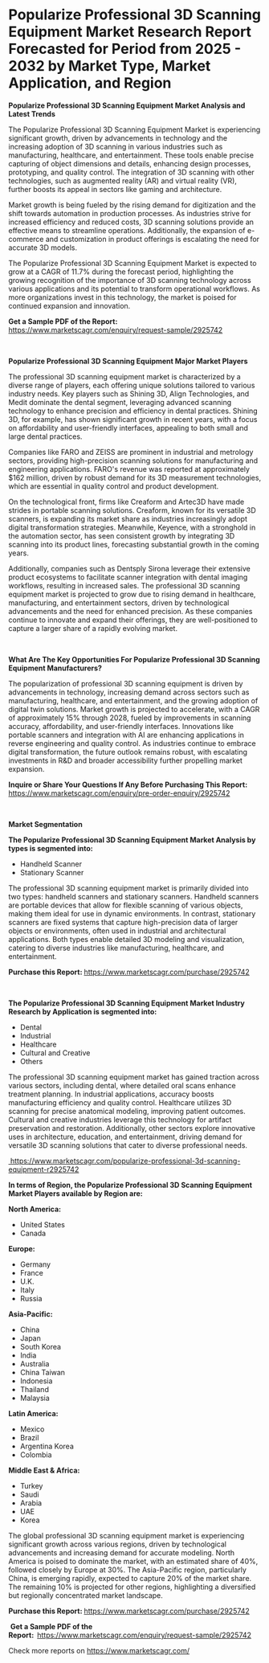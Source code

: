 <p><h1>Popularize Professional 3D Scanning Equipment Market Research Report Forecasted for Period from 2025 -  2032 by Market Type, Market Application, and Region</h1></p><p><strong>Popularize Professional 3D Scanning Equipment Market Analysis and Latest Trends</strong></p>
<p><p>The Popularize Professional 3D Scanning Equipment Market is experiencing significant growth, driven by advancements in technology and the increasing adoption of 3D scanning in various industries such as manufacturing, healthcare, and entertainment. These tools enable precise capturing of object dimensions and details, enhancing design processes, prototyping, and quality control. The integration of 3D scanning with other technologies, such as augmented reality (AR) and virtual reality (VR), further boosts its appeal in sectors like gaming and architecture.</p><p>Market growth is being fueled by the rising demand for digitization and the shift towards automation in production processes. As industries strive for increased efficiency and reduced costs, 3D scanning solutions provide an effective means to streamline operations. Additionally, the expansion of e-commerce and customization in product offerings is escalating the need for accurate 3D models.</p><p>The Popularize Professional 3D Scanning Equipment Market is expected to grow at a CAGR of 11.7% during the forecast period, highlighting the growing recognition of the importance of 3D scanning technology across various applications and its potential to transform operational workflows. As more organizations invest in this technology, the market is poised for continued expansion and innovation.</p></p>
<p><strong>Get a Sample PDF of the Report:&nbsp;</strong> <a href="https://www.marketscagr.com/enquiry/request-sample/2925742?utm_campaign=2471&utm_medium=2&utm_source=Github&utm_content=ia&utm_term=12032025&utm_id=popularize-professional-3d-scanning-equipment">https://www.marketscagr.com/enquiry/request-sample/2925742</a></p>
<p>&nbsp;</p>
<p><strong>Popularize Professional 3D Scanning Equipment Major Market Players</strong></p>
<p><p>The professional 3D scanning equipment market is characterized by a diverse range of players, each offering unique solutions tailored to various industry needs. Key players such as Shining 3D, Align Technologies, and Medit dominate the dental segment, leveraging advanced scanning technology to enhance precision and efficiency in dental practices. Shining 3D, for example, has shown significant growth in recent years, with a focus on affordability and user-friendly interfaces, appealing to both small and large dental practices.</p><p>Companies like FARO and ZEISS are prominent in industrial and metrology sectors, providing high-precision scanning solutions for manufacturing and engineering applications. FARO's revenue was reported at approximately $162 million, driven by robust demand for its 3D measurement technologies, which are essential in quality control and product development.</p><p>On the technological front, firms like Creaform and Artec3D have made strides in portable scanning solutions. Creaform, known for its versatile 3D scanners, is expanding its market share as industries increasingly adopt digital transformation strategies. Meanwhile, Keyence, with a stronghold in the automation sector, has seen consistent growth by integrating 3D scanning into its product lines, forecasting substantial growth in the coming years.</p><p>Additionally, companies such as Dentsply Sirona leverage their extensive product ecosystems to facilitate scanner integration with dental imaging workflows, resulting in increased sales. The professional 3D scanning equipment market is projected to grow due to rising demand in healthcare, manufacturing, and entertainment sectors, driven by technological advancements and the need for enhanced precision. As these companies continue to innovate and expand their offerings, they are well-positioned to capture a larger share of a rapidly evolving market.</p></p>
<p>&nbsp;</p>
<p><strong>What Are The Key Opportunities For Popularize Professional 3D Scanning Equipment Manufacturers?</strong></p>
<p><p>The popularization of professional 3D scanning equipment is driven by advancements in technology, increasing demand across sectors such as manufacturing, healthcare, and entertainment, and the growing adoption of digital twin solutions. Market growth is projected to accelerate, with a CAGR of approximately 15% through 2028, fueled by improvements in scanning accuracy, affordability, and user-friendly interfaces. Innovations like portable scanners and integration with AI are enhancing applications in reverse engineering and quality control. As industries continue to embrace digital transformation, the future outlook remains robust, with escalating investments in R&D and broader accessibility further propelling market expansion.</p></p>
<p><strong>Inquire or Share Your Questions If Any Before Purchasing This Report:</strong> <a href="https://www.marketscagr.com/enquiry/pre-order-enquiry/2925742?utm_campaign=2471&utm_medium=2&utm_source=Github&utm_content=ia&utm_term=12032025&utm_id=popularize-professional-3d-scanning-equipment">https://www.marketscagr.com/enquiry/pre-order-enquiry/2925742</a></p>
<p>&nbsp;</p>
<p><strong>Market Segmentation</strong></p>
<p><strong>The Popularize Professional 3D Scanning Equipment Market Analysis by types is segmented into:</strong></p>
<p><ul><li>Handheld Scanner</li><li>Stationary Scanner</li></ul></p>
<p><p>The professional 3D scanning equipment market is primarily divided into two types: handheld scanners and stationary scanners. Handheld scanners are portable devices that allow for flexible scanning of various objects, making them ideal for use in dynamic environments. In contrast, stationary scanners are fixed systems that capture high-precision data of larger objects or environments, often used in industrial and architectural applications. Both types enable detailed 3D modeling and visualization, catering to diverse industries like manufacturing, healthcare, and entertainment.</p></p>
<p><strong>Purchase this Report:&nbsp;</strong><a href="https://www.marketscagr.com/purchase/2925742?utm_campaign=2471&utm_medium=2&utm_source=Github&utm_content=ia&utm_term=12032025&utm_id=popularize-professional-3d-scanning-equipment">https://www.marketscagr.com/purchase/2925742</a></p>
<p>&nbsp;</p>
<p><strong>The Popularize Professional 3D Scanning Equipment Market Industry Research by Application is segmented into:</strong></p>
<p><ul><li>Dental</li><li>Industrial</li><li>Healthcare</li><li>Cultural and Creative</li><li>Others</li></ul></p>
<p><p>The professional 3D scanning equipment market has gained traction across various sectors, including dental, where detailed oral scans enhance treatment planning. In industrial applications, accuracy boosts manufacturing efficiency and quality control. Healthcare utilizes 3D scanning for precise anatomical modeling, improving patient outcomes. Cultural and creative industries leverage this technology for artifact preservation and restoration. Additionally, other sectors explore innovative uses in architecture, education, and entertainment, driving demand for versatile 3D scanning solutions that cater to diverse professional needs.</p></p>
<p><a href="https://www.marketscagr.com/popularize-professional-3d-scanning-equipment-r2925742?utm_campaign=2471&utm_medium=2&utm_source=Github&utm_content=ia&utm_term=12032025&utm_id=popularize-professional-3d-scanning-equipment">&nbsp;https://www.marketscagr.com/popularize-professional-3d-scanning-equipment-r2925742</a></p>
<p><strong>In terms of Region, the Popularize Professional 3D Scanning Equipment Market Players available by Region are:</strong></p>
<p>
    <p> <strong> North America: </strong>
        <ul>
            <li>United States</li>
            <li>Canada</li>
        </ul>
        </p> 
    <p> <strong> Europe: </strong>
        <ul>
            <li>Germany</li>
            <li>France</li>
            <li>U.K.</li>
            <li>Italy</li>
            <li>Russia</li>
        </ul>
        </p> 
    <p> <strong> Asia-Pacific: </strong>
        <ul>
            <li>China</li>
            <li>Japan</li>
            <li>South Korea</li>
            <li>India</li>
            <li>Australia</li>
            <li>China Taiwan</li>
            <li>Indonesia</li>
            <li>Thailand</li>
            <li>Malaysia</li>
        </ul>
        </p> 
    <p> <strong> Latin America: </strong>
        <ul>
            <li>Mexico</li>
            <li>Brazil</li>
            <li>Argentina Korea</li>
            <li>Colombia</li>
        </ul>
        </p> 
    <p> <strong> Middle East & Africa: </strong>
        <ul>
            <li>Turkey</li>
            <li>Saudi</li>
            <li>Arabia</li>
            <li>UAE</li>
            <li>Korea</li>
        </ul>
    </p>
    </p>
<p><p>The global professional 3D scanning equipment market is experiencing significant growth across various regions, driven by technological advancements and increasing demand for accurate modeling. North America is poised to dominate the market, with an estimated share of 40%, followed closely by Europe at 30%. The Asia-Pacific region, particularly China, is emerging rapidly, expected to capture 20% of the market share. The remaining 10% is projected for other regions, highlighting a diversified but regionally concentrated market landscape.</p></p>
<p><strong>Purchase this Report: </strong><a href="https://www.marketscagr.com/purchase/2925742?utm_campaign=2471&utm_medium=2&utm_source=Github&utm_content=ia&utm_term=12032025&utm_id=popularize-professional-3d-scanning-equipment">https://www.marketscagr.com/purchase/2925742</a></p>
<p>&nbsp;<strong>Get a Sample PDF of the Report:&nbsp;&nbsp;</strong><a href="https://www.marketscagr.com/enquiry/request-sample/2925742?utm_campaign=2471&utm_medium=2&utm_source=Github&utm_content=ia&utm_term=12032025&utm_id=popularize-professional-3d-scanning-equipment">https://www.marketscagr.com/enquiry/request-sample/2925742</a></p>
<p><strong></strong></p>
<p>Check more reports on <a href="https://www.marketscagr.com/?utm_campaign=2471&utm_medium=2&utm_source=Github&utm_content=ia&utm_term=12032025&utm_id=popularize-professional-3d-scanning-equipment">https://www.marketscagr.com/</a></p>